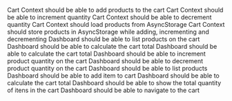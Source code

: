  Cart Context should be able to add products to the cart
 Cart Context should be able to increment quantity
 Cart Context should be able to decrement quantity
 Cart Context should load products from AsyncStorage
 Cart Context should store products in AsyncStorage while adding, incrementing and decrementing
 Dashboard should be able to list products on the cart
 Dashboard should be able to calculate the cart total
 Dashboard should be able to calculate the cart total
 Dashboard should be able to increment product quantity on the cart
 Dashboard should be able to decrement product quantity on the cart
 Dashboard should be able to list products
 Dashboard should be able to add item to cart
 Dashboard should be able to calculate the cart total
 Dashboard should be able to show the total quantity of itens in the cart
 Dashboard should be able to navigate to the cart
